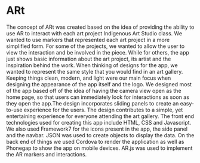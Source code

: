 # ARt
The concept of ARt was created based on the idea of providing the ability to use AR to interact with each art project Indigenous Art Studio class. We wanted to use markers that represented each art project in a more simplified form. For some of the projects, we wanted to allow the user to view the interaction and be involved in the piece. While for others, the app just shows basic information about the art project, its artist and the inspiration behind the work. 
When thinking of designs for the app, we wanted to represent the same style that you would find in an art gallery. Keeping things clean, modern, and light were our main focus when designing the appearance of the app itself and the logo. We designed most of the app based off of the idea of having the camera view open as the home page, so that users can immediately look for interactions as soon as they open the app.The design incorporates sliding panels to create an easy-to-use experience for the users. The design contributes to a simple, yet entertaining experience for everyone attending the art gallery. 
The front end technologies used for creating this app include HTML, CSS and Javascript. We also used Framework7 for the icons present in the app, the side panel and the navbar. JSON was used to create objects to display the data. On the back end of things we used Cordova to render the application as well as Phonegap to show the app on mobile devices. AR.js was used to implement the AR markers and interactions. 

